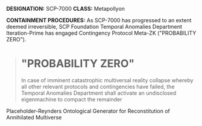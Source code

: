 **DESIGNATION:** SCP-7000
**CLASS:** Metapollyon

**CONTAINMENT PROCEDURES:** As SCP-7000 has progressed to an extent deemed irreversible, SCP Foundation Temporal Anomalies Department Iteration-Prime has engaged Contingency Protocol Meta-ZK ("PROBABILITY ZERO"). 

> # "PROBABILITY ZERO"
>
> In case of imminent catastrophic multiversal reality collapse whereby all other relevant protocols and contingencies have failed, the Temporal Anomalies Department shall activate an undisclosed eigenmachine to compact the remainder

Placeholder-Reynders Ontological Generator for Reconstitution of Annihilated Multiverse